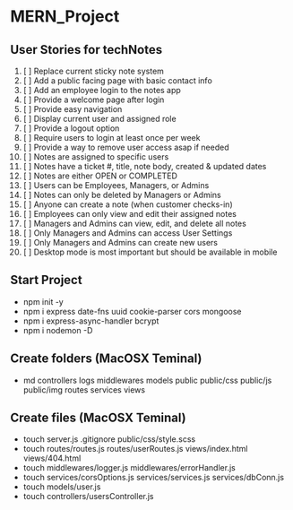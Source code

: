 # MERN_Project

## User Stories for techNotes

1.  [ ] Replace current sticky note system
2.  [ ] Add a public facing page with basic contact info 
3.  [ ] Add an employee login to the notes app 
4.  [ ] Provide a welcome page after login 
5.  [ ] Provide easy navigation
6.  [ ] Display current user and assigned role 
7.  [ ] Provide a logout option 
8.  [ ] Require users to login at least once per week
9.  [ ] Provide a way to remove user access asap if needed 
10. [ ] Notes are assigned to specific users 
11. [ ] Notes have a ticket #, title, note body, created & updated dates
12. [ ] Notes are either OPEN or COMPLETED 
13. [ ] Users can be Employees, Managers, or Admins 
14. [ ] Notes can only be deleted by Managers or Admins 
15. [ ] Anyone can create a note (when customer checks-in)
16. [ ] Employees can only view and edit their assigned notes  
17. [ ] Managers and Admins can view, edit, and delete all notes 
18. [ ] Only Managers and Admins can access User Settings 
19. [ ] Only Managers and Admins can create new users 
20. [ ] Desktop mode is most important but should be available in mobile 

## Start Project
- npm init -y
- npm i express date-fns uuid cookie-parser cors mongoose <!-- mongoose-sequence -->
- npm i express-async-handler bcrypt
- npm i nodemon -D

## Create folders (MacOSX Teminal)
- md controllers logs middlewares models public public/css public/js public/img routes services views 

## Create files (MacOSX Teminal)
- touch server.js .gitignore public/css/style.scss
- touch routes/routes.js routes/userRoutes.js views/index.html views/404.html
- touch middlewares/logger.js middlewares/errorHandler.js
- touch services/corsOptions.js services/services.js services/dbConn.js
- touch models/user.js 
- touch controllers/usersController.js 
